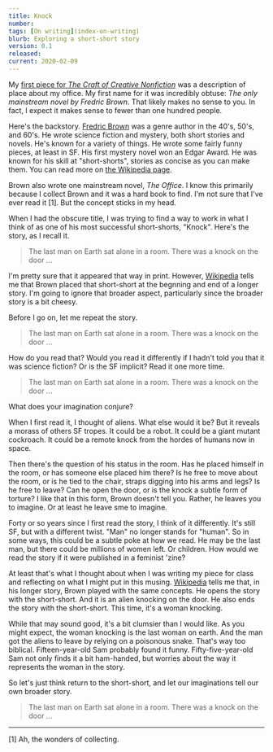 ```yaml
---
title: Knock
number: 
tags: [On writing](index-on-writing)
blurb: Exploring a short-short story
version: 0.1
released: 
current: 2020-02-09
---
```

My [first piece for _The Craft of Creative
Nonfiction_](homework-1B-2020-02-xx) was a description of place
about my office.  My first name for it was incredibly obtuse:
_The only mainstream novel by Fredric Brown_.  That likely makes no
sense to you.  In fact, I expect it makes sense to fewer than one
hundred people.

Here's the backstory.  [Fredric
Brown](https://en.wikipedia.org/wiki/Fredric_Brown) was a genre
author in the 40's, 50's, and 60's.  He wrote science fiction and
mystery, both short stories and novels.  He's known for a variety of
things.  He wrote some fairly funny pieces, at least in SF.  His first
mystery novel won an Edgar Award.  He was known for his skill at
"short-shorts", stories as concise as you can make them.  You can
read more on [the Wikipedia
page](https://en.wikipedia.org/wiki/Fredric_Brown).

Brown also wrote one mainstream novel, _The Office_.  I know this
primarily because I collect Brown and it was a hard book to find.
I'm not sure that I've ever read it [1].  But the concept sticks in
my head.

When I had the obscure title, I was trying to find a way to work in
what I think of as one of his most successful short-shorts, "Knock".
Here's the story, as I recall it.

> The last man on Earth sat alone in a room.  There was a knock on
the door ...

I'm pretty sure that it appeared that way in print.  However,
[Wikipedia](https://en.wikipedia.org/wiki/Fredric_Brown) tells me
that Brown placed that short-short at the begnning and end of a
longer story.  I'm going to ignore that broader aspect, particularly
since the broader story is a bit cheesy.

Before I go on, let me repeat the story.

> The last man on Earth sat alone in a room.  There was a knock on
the door ...

How do you read that?  Would you read it differently if I hadn't told
you that it was science fiction?  Or is the SF implicit?  Read it
one more time.

> The last man on Earth sat alone in a room.  There was a knock on
the door ...

What does your imagination conjure?

When I first read it, I thought of aliens.  What else would it be?
But it reveals a morass of others SF tropes.  It could be a robot.
It could be a giant mutant cockroach.  It could be a remote knock
from the hordes of humans now in space.

Then there's the question of his status in the room.  Has he placed
himself in the room, or has someone else placed him there?  Is he free
to move about the room, or is he tied to the chair, straps digging into
his arms and legs?  Is he free to leave?  Can he open the door, or is the
knock a subtle form of torture?  I like that in this form, Brown doesn't
tell you.  Rather, he leaves you to imagine.  Or at least he leave sme
to imagine.

Forty or so years since I first read the story, I think of it
differently.  It's still SF, but with a different twist.  "Man" no
longer stands for "human".  So in some ways, this could be a subtle
poke at how we read.  He may be the last man, but there could be
millions of women left.  Or children.  How would we read the story if it
were published in a feminist 'zine?

At least that's what I thought about when I was writing my piece
for class and reflecting on what I might put in this musing.
[Wikipedia](https://en.wikipedia.org/wiki/Fredric_Brown) tells me
that, in his longer story, Brown played with the same concepts.  He
opens the story with the short-short.  And it is an alien knocking
on the door.  He also ends the story with the short-short.  This
time, it's a woman knocking.

While that may sound good, it's a bit clumsier than I would like.
As you might expect, the woman knocking is the last woman on earth.
And the man got the aliens to leave by relying on a poisonous snake.
That's way too biblical.  Fifteen-year-old Sam probably found it funny.
Fifty-five-year-old Sam not only finds it a bit ham-handed, but
worries about the way it represents the woman in the story.

So let's just think return to the short-short, and let our imaginations
tell our own broader story.

> The last man on Earth sat alone in a room.  There was a knock on
the door ...

----

[1] Ah, the wonders of collecting.
